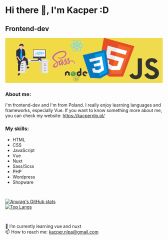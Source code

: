 # Hi there 👋, I'm Kacper :D
## Frontend-dev
<img src="./images/githubBg.png">

### About me:

I'm frontend-dev and I'm from Poland. I really enjoy learning languages and frameworks, especially Vue. If you want to know something more about me, you can check my website: https://kacpernlp.pl/

### My skills: 

<ul>
  <li>HTML</li>
  <li>CSS</li>
  <li>JavaScript</li>
  <li>Vue</li>
  <li>Nuxt</li>
  <li>Sass/Scss</li>
  <li>PHP</li>
  <li>Wordpress</li>
  <li>Shopware</li>
</ul>

<br/>

[![Anurag's GitHub stats](https://github-readme-stats.vercel.app/api?username=KacperNlp&theme=tokyonight)](https://github.com/anuraghazra/github-readme-stats) <br/>
[![Top Langs](https://github-readme-stats.vercel.app/api/top-langs/?username=KacperNlp&theme=tokyonight)](https://github.com/anuraghazra/github-readme-stats)

<br/>

🌱 I’m currently learning vue and nuxt <br/>
📫 How to reach me: kacper.nlpa@gmail.com
<br/>

